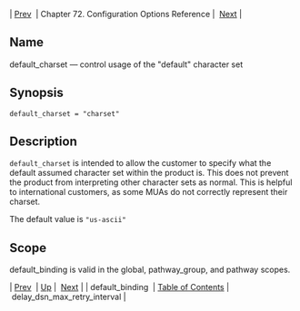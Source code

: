 | [Prev](conf.ref.default_binding)  | Chapter 72. Configuration Options Reference |  [Next](conf.ref.delay_dsn_max_retry_interval) |

<a name="conf.ref.default_charset"></a>
## Name

default_charset — control usage of the "default" character set

## Synopsis

`default_charset = "charset"`

<a name="idp24195184"></a>
## Description

`default_charset` is intended to allow the customer to specify what the default assumed character set within the product is. This does not prevent the product from interpreting other character sets as normal. This is helpful to international customers, as some MUAs do not correctly represent their charset.

The default value is `"us-ascii"`

<a name="idp24198640"></a>
## Scope

default_binding is valid in the global, pathway_group, and pathway scopes.

| [Prev](conf.ref.default_binding)  | [Up](config.options.ref) |  [Next](conf.ref.delay_dsn_max_retry_interval) |
| default_binding  | [Table of Contents](index) |  delay_dsn_max_retry_interval |

